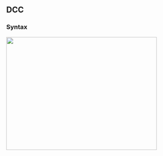 
<h2> DCC </h2>
  
  <h3> Syntax </h3>
  <img src="https://github.com/davijoocho/Lovelace-Compiler/blob/main/pics/fibonacci.png" height=300 width=400>
